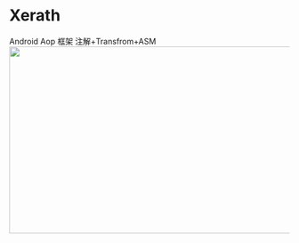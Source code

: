 # Xerath
Android Aop 框架
注解+Transfrom+ASM
<img src="https://github.com/jiangzhengnan/Xerath/blob/master/app/src/main/res/raw/ic_bg.png" width="567" height="336"/>


